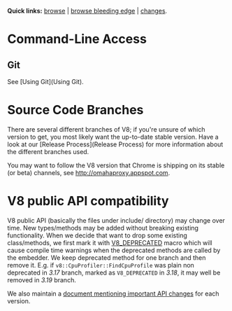 
**Quick links:** [browse](https://chromium.googlesource.com/v8/v8/) | [browse bleeding edge](https://chromium.googlesource.com/v8/v8/+/master) | [changes](https://chromium.googlesource.com/v8/v8/+log/master).

# Command-Line Access

## Git
See [Using Git](Using Git).

# Source Code Branches

There are several different branches of V8; if you're unsure of which version to get, you most likely want the up-to-date stable version. Have a look at our [Release Process](Release Process) for more information about the different branches used.

You may want to follow the V8 version that Chrome is shipping on its stable (or beta) channels, see http://omahaproxy.appspot.com.

# V8 public API compatibility

V8 public API (basically the files under include/ directory) may change over time. New types/methods may be added without breaking existing functionality. When we decide that want to drop some existing class/methods, we first mark it with [V8\_DEPRECATED](https://code.google.com/p/chromium/codesearch#search/&q=V8_DEPRECATED&sq=package:chromium&type=cs) macro which will cause compile time warnings when the deprecated methods are called by the embedder. We keep deprecated method for one branch and then remove it. E.g. if `v8::CpuProfiler::FindCpuProfile` was plain non deprecated in _3.17_ branch, marked as `V8_DEPRECATED` in _3.18_, it may well be removed in _3.19_ branch.

We also maintain a [document mentioning important API changes](https://docs.google.com/document/d/1g8JFi8T_oAE_7uAri7Njtig7fKaPDfotU6huOa1alds/edit) for each version. 
